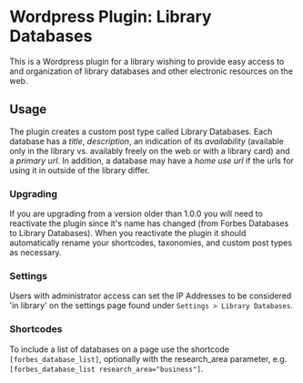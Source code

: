 Wordpress Plugin: Library Databases
===========

This is a Wordpress plugin for a library wishing to provide easy access to and organization of library databases and other electronic resources on the web.

Usage
-----

The plugin creates a custom post type called Library Databases. Each database has a *title*, *description*, an indication of its *availability* (available only in the library vs. availably freely on the web or with a library card) and a *primary url*. In addition, a database may have a *home use url* if the urls for using it in outside of the library differ.

### Upgrading
If you are upgrading from a version older than 1.0.0 you will need to reactivate
the plugin since it's name has changed (from Forbes Databases to Library Databases). When you reactivate the plugin it should automatically rename your shortcodes, taxonomies, and custom post types as necessary.

### Settings
Users with administrator access can set the IP Addresses to be considered 'in library' on the settings page found under `Settings > Library Databases`.

### Shortcodes
To include a list of databases on a page use the shortcode `[forbes_database_list]`, optionally with the research_area parameter, e.g. `[forbes_database_list research_area="business"]`.
